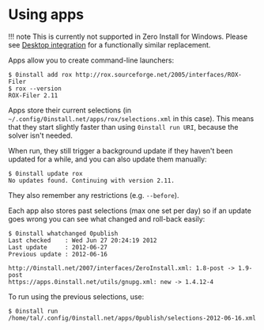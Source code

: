 # Using apps

!!! note
    This is currently not supported in Zero Install for Windows. Please see [Desktop integration](windows.md) for a functionally similar replacement.

Apps allow you to create command-line launchers:

```shell
$ 0install add rox http://rox.sourceforge.net/2005/interfaces/ROX-Filer
$ rox --version
ROX-Filer 2.11
```

Apps store their current selections (in `~/.config/0install.net/apps/rox/selections.xml` in this case). This means that they start slightly faster than using `0install run URI`, because the solver isn't needed.

When run, they still trigger a background update if they haven't been updated for a while, and you can also update them manually:

```shell
$ 0install update rox
No updates found. Continuing with version 2.11.
```

They also remember any restrictions (e.g. `--before`).

Each app also stores past selections (max one set per day) so if an update goes wrong you can see what changed and roll-back easily:

```shell
$ 0install whatchanged 0publish
Last checked    : Wed Jun 27 20:24:19 2012
Last update     : 2012-06-27
Previous update : 2012-06-16

http://0install.net/2007/interfaces/ZeroInstall.xml: 1.8-post -> 1.9-post
https://apps.0install.net/utils/gnupg.xml: new -> 1.4.12-4
```

To run using the previous selections, use:

```shell
$ 0install run /home/tal/.config/0install.net/apps/0publish/selections-2012-06-16.xml
```
